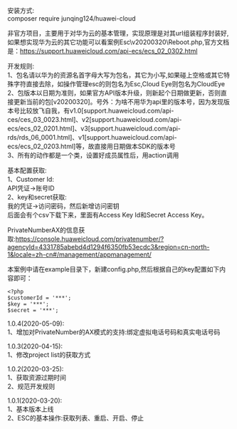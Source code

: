 安装方式:  
composer require junqing124/huawei-cloud  

非官方项目，主要用于对华为云的基本管理，实现原理是对其url组装程序封装好,如果想实现华为云的其它功能可以看案例Esc\v20200320\Reboot.php,官方文档是：https://support.huaweicloud.com/api-ecs/ecs_02_0302.html  

开发规则:  
1、包名请以华为的资源名首字母大写为包名，其它为小写,如果碰上空格或其它特殊字符直接去除，如操作管理esc的则包名为Esc,Cloud Eye则包名为CloudEye  
2、包版本以日期为准则，如果官方API版本升级，则新起个日期做更新，否则直接更新当前的包[v20200320]。号外：为啥不用华为api里的版本号，因为发现版本号比较放飞自我，有v1.0[support.huaweicloud.com/api-ces/ces_03_0023.html]、v2[support.huaweicloud.com/api-ecs/ecs_02_0201.html]、v3[support.huaweicloud.com/api-rds/rds_06_0001.html]、v1[support.huaweicloud.com/api-ecs/ecs_02_0203.html]等，故直接用日期做本SDK的版本号  
3、所有的动作都是一个类，设置好成员属性后，用action调用  

基本配置获取:  
1、Customer Id:  
API凭证->账号ID  
2、key和secret获取:  
我的凭证->访问密码，然后新增访问密钥  
后面会有个csv下载下来，里面有Access Key Id和Secret Access Key。  

PrivateNumberAX的信息获取:https://console.huaweicloud.com/privatenumber/?agencyId=4331785abebd4d1294f6350fb53ecdc3&region=cn-north-1&locale=zh-cn#/management/appmanagement/  

本案例中请在example目录下，新建config.php,然后根据自己的key配置如下内容即可：  
```
<?php  
$customerId = '***';
$key = '***';  
$secret = '***';
```  
1.0.4(2020-05-09):  
1、增加对PrivateNumber的AX模式的支持:绑定虚拟电话号码和真实电话号码  

1.0.3(2020-04-15):  
1、修改project list的获取方式   

1.0.2(2020-03-25):  
1、获取资源过期时间  
2、规范开发规则  

1.0.1(2020-03-20):  
1、基本版本上线  
2、ESC的基本操作:获取列表、重启、开启、停止

